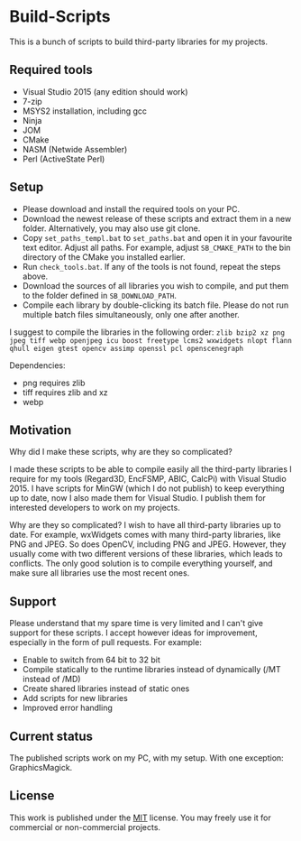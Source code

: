 # Build-Scripts #

This is a bunch of scripts to build third-party libraries for my projects.

## Required tools ##

- Visual Studio 2015 (any edition should work)
- 7-zip
- MSYS2 installation, including gcc
- Ninja
- JOM
- CMake
- NASM (Netwide Assembler)
- Perl (ActiveState Perl)

## Setup ##

- Please download and install the required tools on your PC.
- Download the newest release of these scripts and extract them in a new folder. Alternatively, you may also use git clone.
- Copy `set_paths_templ.bat` to `set_paths.bat` and open it in your favourite text editor. Adjust all paths. For example, adjust `SB_CMAKE_PATH` to the bin directory of the CMake you installed earlier.
- Run `check_tools.bat`. If any of the tools is not found, repeat the steps above.
- Download the sources of all libraries you wish to compile, and put them to the folder defined in `SB_DOWNLOAD_PATH`.
- Compile each library by double-clicking its batch file. Please do not run multiple batch files simultaneously, only one after another.

I suggest to compile the libraries in the following order:
`zlib bzip2 xz png jpeg tiff webp openjpeg icu boost freetype lcms2 wxwidgets nlopt flann qhull eigen gtest opencv assimp openssl pcl openscenegraph`    

Dependencies:

- png requires zlib
- tiff requires zlib and xz
- webp



## Motivation ##

Why did I make these scripts, why are they so complicated?

I made these scripts to be able to compile easily all the third-party libraries I require for my tools (Regard3D, EncFSMP, ABIC, CalcPi) with Visual Studio 2015. I have scripts for MinGW (which I do not publish) to keep everything up to date, now I also made them for Visual Studio. I publish them for interested developers to work on my projects.

Why are they so complicated? I wish to have all third-party libraries up to date. For example, wxWidgets comes with many third-party libraries, like PNG and JPEG. So does OpenCV, including PNG and JPEG. However, they usually come with two different versions of these libraries, which leads to conflicts. The only good solution is to compile everything yourself, and make sure all libraries use the most recent ones.


## Support ##

Please understand that my spare time is very limited and I can't give support for these scripts. I accept however ideas for improvement, especially in the form of pull requests. For example:

- Enable to switch from 64 bit to 32 bit
- Compile statically to the runtime libraries instead of dynamically (/MT instead of /MD)
- Create shared libraries instead of static ones
- Add scripts for new libraries
- Improved error handling


## Current status ##

The published scripts work on my PC, with my setup. With one exception: GraphicsMagick.


## License ##

This work is published under the [MIT](http://opensource.org/licenses/mit-license.php) license. You may freely use it for commercial or non-commercial projects.
